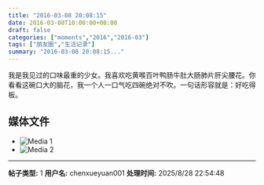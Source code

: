 ```yaml
---
title: "2016-03-08 20:08:15"
date: 2016-03-08T10:00:00+08:00
draft: false
categories: ["moments","2016","2016-03"]
tags: ["朋友圈","生活记录"]
summary: "2016-03-08 20:08:15..."
---
```


我是我见过的口味最重的少女。我喜欢吃黄喉百叶鸭肠牛肚大肠肺片肝尖腰花。你看看这碗口大的脑花，我一个人一口气吃四碗绝对不吹。一句话形容就是：好吃得板。

## 媒体文件

- ![Media 1](/Moments/photos/2016-03-08/201603082008150.jpg)
- ![Media 2](/Moments/photos/2016-03-08/201603082008151.jpg)

---

**帖子类型:** 1
**用户名:** chenxueyuan001
**处理时间:** 2025/8/28 22:54:48